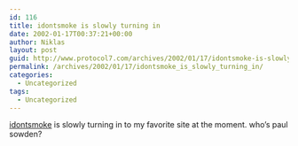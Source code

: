```yaml
---
id: 116
title: idontsmoke is slowly turning in
date: 2002-01-17T00:37:21+00:00
author: Niklas
layout: post
guid: http://www.protocol7.com/archives/2002/01/17/idontsmoke-is-slowly-turning-in/
permalink: /archives/2002/01/17/idontsmoke_is_slowly_turning_in/
categories:
  - Uncategorized
tags:
  - Uncategorized
---
```

<div class='microid-3e5886561d2f8ae60544d5345ebc79248fbff995'>
  <p>
    <a href="http://www.idontsmoke.co.uk/">idontsmoke</a> is slowly turning in to my favorite site at the moment. who&#8217;s paul sowden?
  </p>
</div>